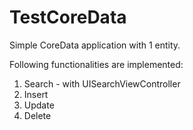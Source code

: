 # TestCoreData
Simple CoreData application with 1 entity.

Following functionalities are implemented:
1. Search - with UISearchViewController
2. Insert
3. Update
4. Delete
